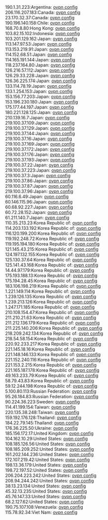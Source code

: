 190.1.31.223:Argentina: [ovpn config](vpn/190_1_31_223.ovpn)  
206.116.207.183:Canada: [ovpn config](vpn/206_116_207_183.ovpn)  
23.170.32.37:Canada: [ovpn config](vpn/23_170_32_37.ovpn)  
190.196.140.158:Chile: [ovpn config](vpn/190_196_140_158.ovpn)  
168.70.8.80:Hong Kong: [ovpn config](vpn/168_70_8_80.ovpn)  
103.82.15.102:Indonesia: [ovpn config](vpn/103_82_15_102.ovpn)  
103.201.129.162:Japan: [ovpn config](vpn/103_201_129_162.ovpn)  
113.147.97.53:Japan: [ovpn config](vpn/113_147_97_53.ovpn)  
113.153.219.91:Japan: [ovpn config](vpn/113_153_219_91.ovpn)  
114.152.68.51:Japan: [ovpn config](vpn/114_152_68_51.ovpn)  
114.165.191.144:Japan: [ovpn config](vpn/114_165_191_144.ovpn)  
118.237.164.80:Japan: [ovpn config](vpn/118_237_164_80.ovpn)  
126.216.57.112:Japan: [ovpn config](vpn/126_216_57_112.ovpn)  
126.29.33.228:Japan: [ovpn config](vpn/126_29_33_228.ovpn)  
126.36.225.174:Japan: [ovpn config](vpn/126_36_225_174.ovpn)  
133.114.78.19:Japan: [ovpn config](vpn/133_114_78_19.ovpn)  
133.1.254.153:Japan: [ovpn config](vpn/133_1_254_153.ovpn)  
153.156.77.203:Japan: [ovpn config](vpn/153_156_77_203.ovpn)  
153.196.230.180:Japan: [ovpn config](vpn/153_196_230_180.ovpn)  
175.177.44.197:Japan: [ovpn config](vpn/175_177_44_197.ovpn)  
180.221.128.125:Japan: [ovpn config](vpn/180_221_128_125.ovpn)  
210.139.16.7:Japan: [ovpn config](vpn/210_139_16_7.ovpn)  
219.100.37.109:Japan: [ovpn config](vpn/219_100_37_109.ovpn)  
219.100.37.129:Japan: [ovpn config](vpn/219_100_37_129.ovpn)  
219.100.37.144:Japan: [ovpn config](vpn/219_100_37_144.ovpn)  
219.100.37.16:Japan: [ovpn config](vpn/219_100_37_16.ovpn)  
219.100.37.169:Japan: [ovpn config](vpn/219_100_37_169.ovpn)  
219.100.37.172:Japan: [ovpn config](vpn/219_100_37_172.ovpn)  
219.100.37.176:Japan: [ovpn config](vpn/219_100_37_176.ovpn)  
219.100.37.193:Japan: [ovpn config](vpn/219_100_37_193.ovpn)  
219.100.37.22:Japan: [ovpn config](vpn/219_100_37_22.ovpn)  
219.100.37.223:Japan: [ovpn config](vpn/219_100_37_223.ovpn)  
219.100.37.3:Japan: [ovpn config](vpn/219_100_37_3.ovpn)  
219.100.37.86:Japan: [ovpn config](vpn/219_100_37_86.ovpn)  
219.100.37.87:Japan: [ovpn config](vpn/219_100_37_87.ovpn)  
219.100.37.96:Japan: [ovpn config](vpn/219_100_37_96.ovpn)  
60.116.6.49:Japan: [ovpn config](vpn/60_116_6_49.ovpn)  
60.146.115.96:Japan: [ovpn config](vpn/60_146_115_96.ovpn)  
60.68.92.227:Japan: [ovpn config](vpn/60_68_92_227.ovpn)  
60.72.28.152:Japan: [ovpn config](vpn/60_72_28_152.ovpn)  
61.211.140.7:Japan: [ovpn config](vpn/61_211_140_7.ovpn)  
110.35.213.23:Korea Republic of: [ovpn config](vpn/110_35_213_23.ovpn)  
114.203.133.192:Korea Republic of: [ovpn config](vpn/114_203_133_192.ovpn)  
116.120.199.200:Korea Republic of: [ovpn config](vpn/116_120_199_200.ovpn)  
119.192.248.72:Korea Republic of: [ovpn config](vpn/119_192_248_72.ovpn)  
119.195.194.180:Korea Republic of: [ovpn config](vpn/119_195_194_180.ovpn)  
121.145.43.215:Korea Republic of: [ovpn config](vpn/121_145_43_215.ovpn)  
124.197.132.155:Korea Republic of: [ovpn config](vpn/124_197_132_155.ovpn)  
125.130.37.64:Korea Republic of: [ovpn config](vpn/125_130_37_64.ovpn)  
125.141.43.168:Korea Republic of: [ovpn config](vpn/125_141_43_168.ovpn)  
14.44.97.179:Korea Republic of: [ovpn config](vpn/14_44_97_179.ovpn)  
175.193.188.13:Korea Republic of: [ovpn config](vpn/175_193_188_13.ovpn)  
175.194.28.45:Korea Republic of: [ovpn config](vpn/175_194_28_45.ovpn)  
183.106.198.219:Korea Republic of: [ovpn config](vpn/183_106_198_219.ovpn)  
1.221.149.114:Korea Republic of: [ovpn config](vpn/1_221_149_114.ovpn)  
1.239.126.135:Korea Republic of: [ovpn config](vpn/1_239_126_135.ovpn)  
1.239.213.126:Korea Republic of: [ovpn config](vpn/1_239_213_126.ovpn)  
1.247.171.185:Korea Republic of: [ovpn config](vpn/1_247_171_185.ovpn)  
210.108.154.47:Korea Republic of: [ovpn config](vpn/210_108_154_47.ovpn)  
211.210.21.63:Korea Republic of: [ovpn config](vpn/211_210_21_63.ovpn)  
211.212.136.179:Korea Republic of: [ovpn config](vpn/211_212_136_179.ovpn)  
211.225.140.206:Korea Republic of: [ovpn config](vpn/211_225_140_206.ovpn)  
218.209.242.134:Korea Republic of: [ovpn config](vpn/218_209_242_134.ovpn)  
218.54.58.154:Korea Republic of: [ovpn config](vpn/218_54_58_154.ovpn)  
220.92.233.217:Korea Republic of: [ovpn config](vpn/220_92_233_217.ovpn)  
221.145.18.16:Korea Republic of: [ovpn config](vpn/221_145_18_16.ovpn)  
221.148.146.133:Korea Republic of: [ovpn config](vpn/221_148_146_133.ovpn)  
221.152.240.116:Korea Republic of: [ovpn config](vpn/221_152_240_116.ovpn)  
221.153.2.215:Korea Republic of: [ovpn config](vpn/221_153_2_215.ovpn)  
221.165.187.178:Korea Republic of: [ovpn config](vpn/221_165_187_178.ovpn)  
49.163.233.79:Korea Republic of: [ovpn config](vpn/49_163_233_79.ovpn)  
58.79.43.83:Korea Republic of: [ovpn config](vpn/58_79_43_83.ovpn)  
59.12.244.198:Korea Republic of: [ovpn config](vpn/59_12_244_198.ovpn)  
5.100.80.113:Russian Federation: [ovpn config](vpn/5_100_80_113.ovpn)  
95.26.184.83:Russian Federation: [ovpn config](vpn/95_26_184_83.ovpn)  
90.224.36.223:Sweden: [ovpn config](vpn/90_224_36_223.ovpn)  
114.41.199.154:Taiwan: [ovpn config](vpn/114_41_199_154.ovpn)  
220.135.38.248:Taiwan: [ovpn config](vpn/220_135_38_248.ovpn)  
159.192.176.128:Thailand: [ovpn config](vpn/159_192_176_128.ovpn)  
184.22.79.145:Thailand: [ovpn config](vpn/184_22_79_145.ovpn)  
176.36.225.50:Ukraine: [ovpn config](vpn/176_36_225_50.ovpn)  
185.156.172.17:United Kingdom: [ovpn config](vpn/185_156_172_17.ovpn)  
104.162.10.29:United States: [ovpn config](vpn/104_162_10_29.ovpn)  
108.185.126.56:United States: [ovpn config](vpn/108_185_126_56.ovpn)  
108.185.209.252:United States: [ovpn config](vpn/108_185_209_252.ovpn)  
161.202.144.236:United States: [ovpn config](vpn/161_202_144_236.ovpn)  
172.107.219.42:United States: [ovpn config](vpn/172_107_219_42.ovpn)  
198.13.36.179:United States: [ovpn config](vpn/198_13_36_179.ovpn)  
198.72.197.52:United States: [ovpn config](vpn/198_72_197_52.ovpn)  
206.204.223.242:United States: [ovpn config](vpn/206_204_223_242.ovpn)  
208.94.244.242:United States: [ovpn config](vpn/208_94_244_242.ovpn)  
38.13.23.134:United States: [ovpn config](vpn/38_13_23_134.ovpn)  
45.32.13.235:United States: [ovpn config](vpn/45_32_13_235.ovpn)  
45.76.147.33:United States: [ovpn config](vpn/45_76_147_33.ovpn)  
68.2.127.62:United States: [ovpn config](vpn/68_2_127_62.ovpn)  
190.75.107.108:Venezuela: [ovpn config](vpn/190_75_107_108.ovpn)  
115.78.92.34:Viet Nam: [ovpn config](vpn/115_78_92_34.ovpn)  
